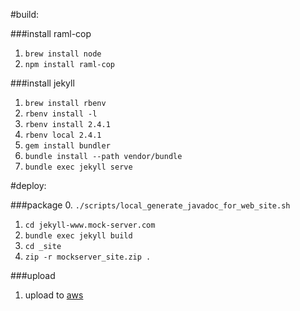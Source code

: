 #build:

###install raml-cop
1. `brew install node`
2. `npm install raml-cop`

###install jekyll
1. `brew install rbenv`
2. `rbenv install -l`
3. `rbenv install 2.4.1`
4. `rbenv local 2.4.1`
5. `gem install bundler`
6. `bundle install --path vendor/bundle`
7. `bundle exec jekyll serve`

#deploy:

###package
0. `./scripts/local_generate_javadoc_for_web_site.sh`
1. `cd jekyll-www.mock-server.com`
2. `bundle exec jekyll build`
3. `cd _site`
4. `zip -r mockserver_site.zip .`

###upload
1. upload to [aws](https://console.aws.amazon.com/quickstart-website/website/aws-website-mockserver-nb9hq)
